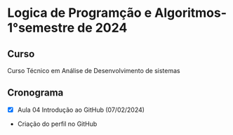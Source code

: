 <h1 aling="center">
  Logica de Programção e Algoritmos-1°semestre de 2024
</h1> 

## Curso
Curso Técnico em Análise de Desenvolvimento de sistemas

## Cronograma
- [X] Aula 04 Introdução ao GitHub (07/02/2024)
- Criação do perfil no GitHub
